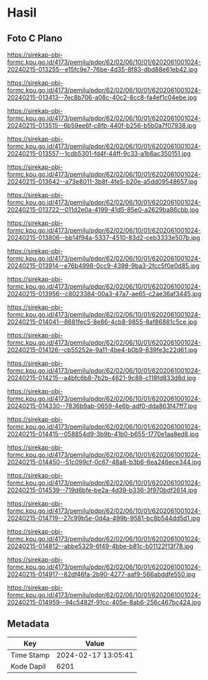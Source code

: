 # Hasil

## Foto C Plano

https://sirekap-obj-formc.kpu.go.id/4173/pemilu/pdpr/62/02/06/10/01/6202061001024-20240215-013255--e15fc9e7-76be-4d35-8f83-dbd88e61eb42.jpg

https://sirekap-obj-formc.kpu.go.id/4173/pemilu/pdpr/62/02/06/10/01/6202061001024-20240215-013413--7ec8b706-a08c-40c2-8cc8-fa4ef1c04ebe.jpg

https://sirekap-obj-formc.kpu.go.id/4173/pemilu/pdpr/62/02/06/10/01/6202061001024-20240215-013515--6b59ee6f-c8fb-440f-b256-b5b0a7f07938.jpg

https://sirekap-obj-formc.kpu.go.id/4173/pemilu/pdpr/62/02/06/10/01/6202061001024-20240215-013557--1cdb5301-fd4f-44ff-9c33-a1b6ac350151.jpg

https://sirekap-obj-formc.kpu.go.id/4173/pemilu/pdpr/62/02/06/10/01/6202061001024-20240215-013642--a73e8011-3b8f-4fe5-b20e-a5dd09548657.jpg

https://sirekap-obj-formc.kpu.go.id/4173/pemilu/pdpr/62/02/06/10/01/6202061001024-20240215-013722--011d2e0a-4199-41d5-85e0-a2629ba86cbb.jpg

https://sirekap-obj-formc.kpu.go.id/4173/pemilu/pdpr/62/02/06/10/01/6202061001024-20240215-013806--bb14f94a-5337-4510-83d2-ceb3333e507b.jpg

https://sirekap-obj-formc.kpu.go.id/4173/pemilu/pdpr/62/02/06/10/01/6202061001024-20240215-013914--e76b4998-0cc9-4398-9ba3-2fcc5f0e0d85.jpg

https://sirekap-obj-formc.kpu.go.id/4173/pemilu/pdpr/62/02/06/10/01/6202061001024-20240215-013956--c8023384-00a3-47a7-ae65-c2ae36af3445.jpg

https://sirekap-obj-formc.kpu.go.id/4173/pemilu/pdpr/62/02/06/10/01/6202061001024-20240215-014041--8681fec5-8e86-4cb8-9855-8af86881c5ce.jpg

https://sirekap-obj-formc.kpu.go.id/4173/pemilu/pdpr/62/02/06/10/01/6202061001024-20240215-014126--cb55252e-9a11-4be4-b0b9-639fe3c22d61.jpg

https://sirekap-obj-formc.kpu.go.id/4173/pemilu/pdpr/62/02/06/10/01/6202061001024-20240215-014215--a4bfc6b8-7b2b-4621-9c88-c118fd833d8d.jpg

https://sirekap-obj-formc.kpu.go.id/4173/pemilu/pdpr/62/02/06/10/01/6202061001024-20240215-014330--7836b9ab-0659-4e6b-adf0-dda863f47ff7.jpg

https://sirekap-obj-formc.kpu.go.id/4173/pemilu/pdpr/62/02/06/10/01/6202061001024-20240215-014415--058854d9-3b9b-41b0-b655-1770e1aa8ed8.jpg

https://sirekap-obj-formc.kpu.go.id/4173/pemilu/pdpr/62/02/06/10/01/6202061001024-20240215-014450--51c099cf-0c67-48a8-b3b6-6ea246ece344.jpg

https://sirekap-obj-formc.kpu.go.id/4173/pemilu/pdpr/62/02/06/10/01/6202061001024-20240215-014539--719d6bfe-be2a-4d39-b336-3f970bdf2614.jpg

https://sirekap-obj-formc.kpu.go.id/4173/pemilu/pdpr/62/02/06/10/01/6202061001024-20240215-014719--27c99b5e-0d4a-499b-9581-bc8b544dd5d1.jpg

https://sirekap-obj-formc.kpu.go.id/4173/pemilu/pdpr/62/02/06/10/01/6202061001024-20240215-014812--abbe5329-6f49-4bbe-b81c-b01122f13f78.jpg

https://sirekap-obj-formc.kpu.go.id/4173/pemilu/pdpr/62/02/06/10/01/6202061001024-20240215-014917--82df46fa-2b90-4277-aaf9-566abddfe550.jpg

https://sirekap-obj-formc.kpu.go.id/4173/pemilu/pdpr/62/02/06/10/01/6202061001024-20240215-014959--94c5482f-91cc-405e-8ab6-256c467bc424.jpg


## Metadata

| Key        | Value               |
| ---------- | ------------------- |
| Time Stamp | 2024-02-17 13:05:41 |
| Kode Dapil | 6201                |



